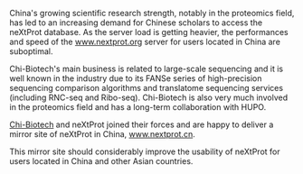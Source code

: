 China's growing scientific research strength, notably in the proteomics field, has led to an increasing demand for Chinese scholars to access the neXtProt database. As the server load is getting heavier, the performances and speed of the www.nextprot.org server for users located in China are suboptimal.

Chi-Biotech's main business is related to large-scale sequencing and it is well known in the industry due to its FANSe series of high-precision sequencing comparison algorithms and translatome sequencing services (including RNC-seq and Ribo-seq). Chi-Biotech is also very much involved in the proteomics field and has a long-term collaboration with HUPO.

[Chi-Biotech](http://www.chi-biotech.com/) and neXtProt joined their forces and are happy to deliver a mirror site of neXtProt in China, www.nextprot.cn.

This mirror site should considerably improve the usability of neXtProt for users located in China and other Asian countries.
